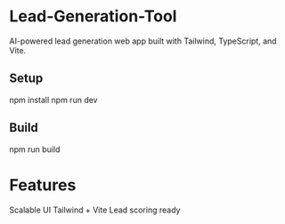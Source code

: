 # Lead-Generation-Tool

AI-powered lead generation web app built with Tailwind, TypeScript, and Vite.

## Setup

npm install
npm run dev

## Build
npm run build

# Features
Scalable UI
Tailwind + Vite
Lead scoring ready


